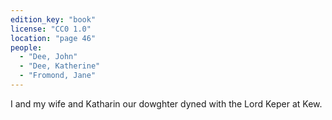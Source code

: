 ```yaml
---
edition_key: "book"
license: "CC0 1.0"
location: "page 46"
people:
  - "Dee, John"
  - "Dee, Katherine"
  - "Fromond, Jane"
---
```

I and my wife and Katharin our dowghter
dyned with the Lord Keper at Kew.
